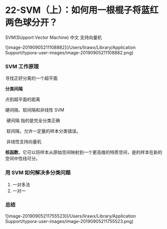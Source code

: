 # 22-SVM（上）：如何用一根棍子将蓝红两色球分开？

SVM(SUpport Vector Machine) 中文 支持向量机



![image-20190905211108882](/Users/lirawx/Library/Application Support/typora-user-images/image-20190905211108882.png)



### SVM 工作原理

寻找正好分离的一个超平面



**分类间隔**

点到超平面的距离



硬间隔、软间隔和非线性 SVM

​	硬间隔 指的是完全分类正确

​	软间隔，允许一定量的样本分类错误。

​	非线性支持向量机



**核函数**，它可以将样本从原始空间映射到一个更高维的特质空间，是的样本在新的空间中性线可分。



### 用 SVM 如何解决多分类问题

1. 一对多法
2. 一对一



### 总结

![image-20190905211755523](/Users/lirawx/Library/Application Support/typora-user-images/image-20190905211755523.png)

